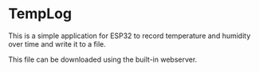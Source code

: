 # TempLog
This is a simple application for ESP32 to record temperature and humidity over time and write it to a file.

This file can be downloaded using the built-in webserver.
